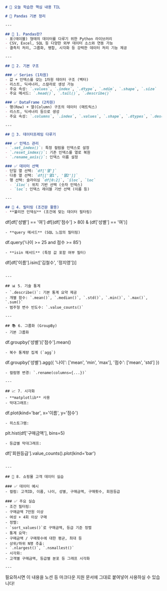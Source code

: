 ```markdown
# 🎯 오늘 학습한 핵심 내용 TIL

# 🐼 Pandas 기본 정리

---

## 📌 1. Pandas란?
- 표(테이블) 형태의 데이터를 다루기 위한 Python 라이브러리  
- CSV, Excel, SQL 등 다양한 외부 데이터 소스와 연동 가능  
- 결측치 처리, 그룹화, 병합, 시각화 등 강력한 데이터 처리 기능 제공  

---

## 🧱 2. 기본 구조

### ✅ Series (1차원)
- 값 + 인덱스를 갖는 1차원 데이터 구조 (벡터)  
- 리스트, 딕셔너리, 스칼라로 생성 가능  
- 주요 속성: `.values`, `.index`, `.dtype`, `.ndim`, `.shape`, `.size`  
- 주요 메서드: `.head()`, `.tail()`, `.describe()`  

### ✅ DataFrame (2차원)
- 행(Row) + 열(Column) 구조의 데이터 (매트릭스)  
- 리스트, 딕셔너리 등으로 생성  
- 주요 속성: `.columns`, `.index`, `.values`, `.shape`, `.dtypes`, `.describe()`  

---

## 🎯 3. 데이터프레임 다루기

### ✅ 인덱스 관리
- `.set_index()`: 특정 컬럼을 인덱스로 설정  
- `.reset_index()`: 기존 인덱스를 열로 복원  
- `.rename_axis()`: 인덱스 이름 설정  

### ✅ 데이터 선택
- 단일 열 선택: `df['열']`  
- 다중 열 선택: `df[['열1', '열2']]`  
- 행 선택: 슬라이싱 `df[0:2]`, `iloc`, `loc`  
  - `iloc`: 위치 기반 선택 (숫자 인덱스)  
  - `loc`: 인덱스 레이블 기반 선택 (이름 등)  

---

## 🔎 4. 필터링 (조건문 활용)
- **불리언 인덱싱** (조건에 맞는 데이터 필터링)  
  ```
  df[df['성별'] == '여']
  df[(df['점수'] > 80) & (df['성별'] == '여')]
  ```
- **query 메서드** (SQL 느낌의 필터링)  
  ```
  df.query('나이 >= 25 and 점수 >= 85')
  ```
- **isin 메서드** (특정 값 포함 여부 필터)  
  ```
  df[df['이름'].isin(['김철수', '정지영'])]
  ```

---

## 📊 5. 기술 통계
- `.describe()`: 기본 통계 요약 제공  
- 개별 함수: `.mean()`, `.median()`, `.std()`, `.min()`, `.max()`, `.sum()`  
- 범주형 변수 빈도수: `.value_counts()`  

---

## 📚 6. 그룹화 (GroupBy)
- 기본 그룹화  
  ```
  df.groupby('성별')['점수'].mean()
  ```
- 복수 통계량 집계 (`agg`)  
  ```
  df.groupby('성별').agg({
      '나이': ['mean', 'min', 'max'],
      '점수': ['mean', 'std']
  })
  ```
- 컬럼명 변경: `.rename(columns={...})`  

---

## 📈 7. 시각화
- **matplotlib** 사용  
- 막대그래프:  
  ```
  df.plot(kind='bar', x='이름', y='점수')
  ```
- 히스토그램:  
  ```
  plt.hist(df['구매금액'], bins=5)
  ```
- 등급별 막대그래프:  
  ```
  df['회원등급'].value_counts().plot(kind='bar')
  ```

---

## 🛒 8. 쇼핑몰 고객 데이터 실습

### ✅ 데이터 예시
- 컬럼: 고객ID, 이름, 나이, 성별, 구매금액, 구매횟수, 회원등급  

### ✅ 주요 실습
- 조건 필터링:  
  - 구매금액 7만원 이상  
  - 여성 + 4회 이상 구매  
- 정렬:  
  - `sort_values()`로 구매금액, 등급 기준 정렬  
- 통계 요약:  
  - 구매금액 / 구매횟수에 대한 평균, 최대 등  
- 상위/하위 N명 추출:  
  - `.nlargest()`, `.nsmallest()`  
- 시각화:  
  - 고객별 구매금액, 등급별 분포 등 그래프 시각화  

---
```
필요하시면 이 내용을 노션 등 마크다운 지원 문서에 그대로 붙여넣어 사용하실 수 있습니다!
